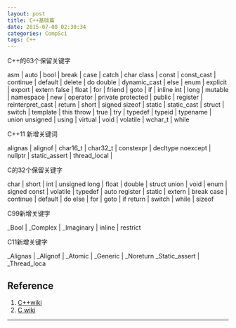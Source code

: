 ```yaml
---
layout: post
title: C++基础篇
date: 2015-07-08 02:30:34
categories: CompSci
tags: C++
---
```


C++的63个保留关键字


asm | auto | bool | break | case | catch | char 
class | const | const\_cast | continue | default | delete | do 
double | dynamic\_cast | else | enum | explicit | export | extern 
false | float | for | friend | goto | if | inline 
int | long | mutable | namespace | new | operator | private 
protected | public | register | reinterpret\_cast | return | short | signed
sizeof | static | static\_cast | struct | switch | template | this
throw | true | try | typedef | typeid | typename | union 
unsigned | using | virtual | void | volatile | wchar\_t | while

C++11 新增关键词

alignas | alignof | char16\_t | char32\_t | constexpr | decltype 
noexcept | nullptr | static\_assert | thread\_local | 

C的32个保留关键字

char | short | int | unsigned
long | float | double | struct
union | void | enum | signed
const | volatile | typedef | auto
register | static | extern | break
case | continue | default | do
else | for | goto | if
return | switch | while | sizeof

C99新增关键字

_Bool | _Complex | _Imaginary | inline | restrict

C11新增关键字

_Alignas | _Alignof | _Atomic | _Generic | _Noreturn
\_Static\_assert | \_Thread\_loca


## Reference

1. [C++wiki](https://zh.wikipedia.org/zh-cn/C++)
2. [C wiki](https://zh.wikipedia.org/wiki/C%E8%AF%AD%E8%A8%80)

---
